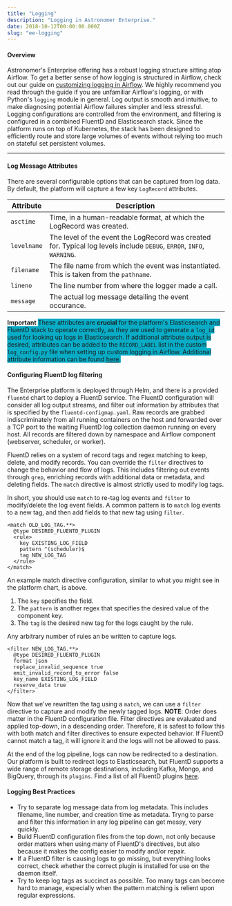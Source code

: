 ```yaml
---
title: "Logging"
description: "Logging in Astronomer Enterprise."
date: 2018-10-12T00:00:00.000Z
slug: "ee-logging"
---
```



#### Overview
Astronomer's Enterprise offering has a robust logging structure sitting atop Airflow. To get a better sense of how logging is structured in Airflow, check out our guide on [customizing logging in Airflow](https://www.astronomer.io/guides/logging/). We highly recommend you read through the guide if you are unfamiliar Airflow's logging, or with Python's `logging` module in general. Log output is smooth and intuitive, to make diagnosing potential Airflow failures simpler and less stressful. Logging configurations are controlled from the environment, and filtering is configured in a combined FluentD and Elasticsearch stack. Since the platform runs on top of Kubernetes, the stack has been designed to efficiently route and store large volumes of events without relying too much on stateful set persistent volumes.

***
#### Log Message Attributes
There are several configurable options that can be captured from log data. By default, the platform will capture a few key `LogRecord` attributes.

| Attribute   | Description                                                                                                           |
|-------------|-----------------------------------------------------------------------------------------------------------------------|
| `asctime`   | Time, in a human-readable format, at which the LogRecord was created.                                                 |
| `levelname` | The level of the event the LogRecord was created for. Typical log levels include `DEBUG`, `ERROR`, `INFO`, `WARNING`. |
| `filename`  | The file name from which the event was instantiated. This is taken from the `pathname`.                               |
| `lineno`    | The line number from where the logger made a call.                                                                    |
| `message`   | The actual log message detailing the event occurance.
**Important**
<span style="background-color: #09acc6">These attributes are **crucial** for the platform's Elasticsearch and FluentD stack to operate correctly, as they are used to generate a `log_id` used for looking up logs in Elasticsearch. If additional attribute output is desired, attributes can be added to the `RECORD_LABEL` list in the custom `log_config.py` file when setting up custom logging in Airflow. Additional attribute information can be found [here](https://docs.python.org/3/library/logging.html#logrecord-attributes).</span>

#### Configuring FluentD log filtering
The Enterprise platform is deployed through Helm, and there is a provided `fluentd` chart to deploy a FluentD service. The FluentD configuration will consider all log output streams, and filter out information by attributes that is specified by the `fluentd-configmap.yaml`. Raw records are grabbed indiscriminately from all running containers on the host and forwarded over a TCP port to the waiting FluentD log collection daemon running on every host. All records are filtered down by namespace and Airflow component (webserver, scheduler, or worker).

FluentD relies on a system of record tags and regex matching to keep, delete, and modify records. You can override the `filter` directives to change the behavior and flow of logs. This includes filtering out events through `grep`, enriching records with additional data or metadata, and deleting fields. The `match` directive is almost strictly used to modify log tags.

In short, you should use `match` to re-tag log events and `filter` to modify/delete the log event fields. A common pattern is to `match` log events to a new tag, and then add fields to that new tag using `filter`.

```
<match OLD_LOG_TAG.**>
  @type DESIRED_FLUENTD_PLUGIN
  <rule>
    key EXISTING_LOG_FIELD
    pattern ^(scheduler)$
    tag NEW_LOG_TAG
  </rule>
</match>
```
An example match directive configuration, similar to what you might see in the platform chart, is above.
1. The `key` specifies the field.
2. The `pattern` is another regex that specifies the desired value of the component key.
3. The `tag` is the desired new tag for the logs caught by the rule.

Any arbitrary number of rules an be written to capture logs.

```
<filter NEW_LOG_TAG.**>
  @type DESIRED_FLUENTD_PLUGIN
  format json
  replace_invalid_sequence true
  emit_invalid_record_to_error false
  key_name EXISTING_LOG_FIELD
  reserve_data true
</filter>
```
Now that we've rewritten the tag using a `match`, we can use a `filter` directive to capture and modify the newly tagged logs.
**NOTE**: Order does matter in the FluentD configuration file. Filter directives are evaluated and applied top-down, in a descending order. Therefore, it is safest to follow this with both match and filter directives to ensure expected behavior. If FluentD cannot match a tag, it will ignore it and the logs will not be allowed to pass.

At the end of the log pipeline, logs can now be redirected to a destination. Our platform is built to redirect logs to Elasticsearch, but FluentD supports a wide range of remote storage destinations, including Kafka, Mongo, and BigQuery, through its `plugins`. Find a list of all FluentD plugins [here](https://www.fluentd.org/plugins/all).

#### Logging Best Practices
* Try to separate log message data from log metadata. This includes filename, line number, and creation time as metadata. Tryng to parse and filter this information in any log pipeline can get messy, very quickly.
* Build FluentD configuration files from the top down, not only because order matters when using many of FluentD's directives, but also because it makes the config easier to modify and/or repair.
* If a FluentD filter is causing logs to go missing, but everything looks correct, check whether the correct plugin is installed for use on the daemon itself.
* Try to keep log tags as succinct as possible. Too many tags can become hard to manage, especially when the pattern matching is relient upon regular expressions.
